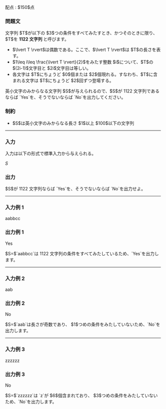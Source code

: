 
<div>

<span>

<span>

<p>
配点 : $150$点
</p>

<div>

<section>

### **問題文**

<p>
文字列 $T$が以下の $3$つの条件をすべてみたすとき、かつそのときに限り、$T$を 
<strong>
1122 文字列
</strong>
と呼びます。
</p>

<ul>

<li>
$\lvert T \rvert$は偶数である。ここで、$\lvert T \rvert$は $T$の長さを表す。
</li>

<li>
$1\leq i\leq \frac{\lvert T \rvert}{2}$をみたす整数 $i$について、$T$の $(2i-1)$文字目と $2i$文字目は等しい。
</li>

<li>
各文字は $T$にちょうど $0$個または $2$個現れる。すなわち、$T$に含まれる文字は $T$にちょうど $2$回ずつ登場する。
</li>

</ul>

<p>
英小文字のみからなる文字列 $S$が与えられるので、$S$が 1122 文字列であるならば `Yes`を、そうでないならば `No`を出力してください。
</p>

</section>

</div>

<div>

<section>

### **制約**

<ul>

<li>
$S$は英小文字のみからなる長さ $1$以上 $100$以下の文字列
</li>

</ul>

</section>

</div>

---

<div>

<div>

<section>

### **入力**

<p>
入力は以下の形式で標準入力から与えられる。
</p>

<div>

$S$
</div>

</section>

</div>

<div>

<section>

### **出力**

<p>
$S$が 1122 文字列ならば `Yes`を、そうでないならば `No`を出力せよ。
</p>

</section>

</div>

</div>

---

<div>

<section>

### **入力例 1**

<div>

aabbcc

</div>

</section>

</div>

<div>

<section>

### **出力例 1**

<div>

Yes

</div>

<p>
$S=$`aabbcc`は 1122 文字列の条件をすべてみたしているため、`Yes`を出力します。
</p>

</section>

</div>

---

<div>

<section>

### **入力例 2**

<div>

aab

</div>

</section>

</div>

<div>

<section>

### **出力例 2**

<div>

No

</div>

<p>
$S=$`aab`は長さが奇数であり、 $1$つめの条件をみたしていないため、`No`を出力します。
</p>

</section>

</div>

---

<div>

<section>

### **入力例 3**

<div>

zzzzzz

</div>

</section>

</div>

<div>

<section>

### **出力例 3**

<div>

No

</div>

<p>
$S=$`zzzzzz`は `z`が $6$個含まれており、 $3$つめの条件をみたしていないため、`No`を出力します。
</p>

</section>

</div>

</span>

</span>

</div>
